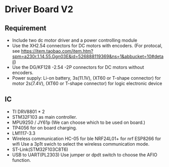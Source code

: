 # Driver Board V2
## Requirement
- Include two dc motor driver and a power controlling module
- Use the XH2.54 connectors for DC motors with encoders. (For protocal, see https://item.taobao.com/item.htm?spm=a230r.1.14.55.Ggn03E&id=526888119369&ns=1&abbucket=10#detail)
- Use the DG/KF128 -2.54 -2P connectors for DC motors without encoders.
- Power supply: Li-on battery, 3s(11.1V), (XT60 or T-shape connector) for motor
								2s(7.4V), (XT60 or T-shape connector) for logic electronic device
## IC
- TI DRV8801 * 2
- STM32F103 as main controller.
- MPU9250 / JY61p (We can choose which to be used on board.)
- TP4056 for on board charging.
- LM1117-3.3
- Wireless communication
	HC-05 for ble
	NRF24L01+ for nrf
	ESP8266 for wifi
	Use a 3p1t swich to select the wireless communication mode.
- ST-Link(STM32F103C8T6)
- USB to UART(PL2303)
Use jumper or dpdt switch to choose the AFIO function.